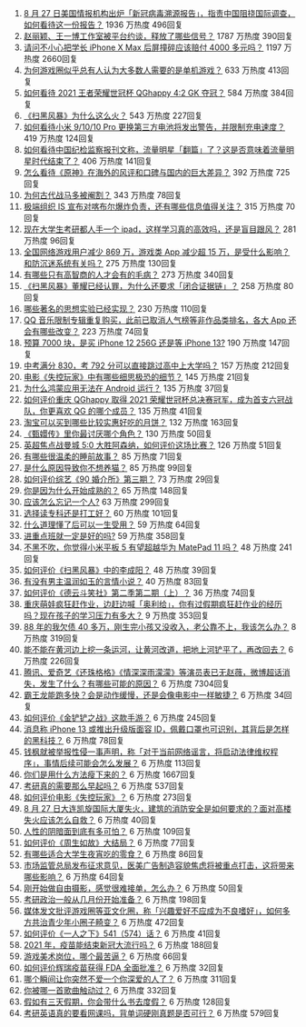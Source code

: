 1. [8 月 27 日美国情报机构出炉「新冠病毒溯源报告」，指责中国阻挠国际调查，如何看待这一份报告？](https://www.zhihu.com/question/483075378) 1936 万热度 496回复
1. [赵丽颖、王一博工作室被平台约谈，释放了哪些信号？](https://www.zhihu.com/question/483066284) 1787 万热度 390回复
1. [请问不小心把学长 iPhone X Max 后屏撞碎应该赔付 4000 多元吗？](https://www.zhihu.com/question/357054793) 1197 万热度 2660回复
1. [为何游戏圈似乎总有人认为大多数人需要的是单机游戏？](https://www.zhihu.com/question/481688844) 633 万热度 413回复
1. [如何看待 2021 王者荣耀世冠杯 QGhappy 4:2 GK 夺冠？](https://www.zhihu.com/question/483200616) 584 万热度 384回复
1. [《扫黑风暴》为什么这么火？](https://www.zhihu.com/question/482205416) 543 万热度 227回复
1. [如何看待小米 9/10/10 Pro 更换第三方电池将发出警告，并限制充电速度？](https://www.zhihu.com/question/482796869) 419 万热度 124回复
1. [如何看待中国纪检监察报刊文称，流量明星「翻篇」了？这是否意味着流量明星时代结束了？](https://www.zhihu.com/question/483098597) 406 万热度 141回复
1. [怎么看待《原神》在海外的风评和口碑与国内的巨大差异？](https://www.zhihu.com/question/423581174) 392 万热度 725回复
1. [为何古代战马多被阉割？](https://www.zhihu.com/question/65970247) 343 万热度 78回复
1. [极端组织 IS 宣布对喀布尔爆炸负责，还有哪些信息值得关注？](https://www.zhihu.com/question/482846487) 315 万热度 70回复
1. [现在大学生考研都人手一个 ipad，这样学习真的高效吗，还是盲目跟风？](https://www.zhihu.com/question/330048454) 281 万热度 96回复
1. [全国网络游戏用户减少 869 万，游戏类 App 减少超 15 万，是受什么影响？和防沉迷系统有关吗？](https://www.zhihu.com/question/483031734) 275 万热度 130回复
1. [有哪些只有高智商的人才会有的毛病？](https://www.zhihu.com/question/301999320) 273 万热度 340回复
1. [《扫黑风暴》董耀已经认罪，为什么还要求「闭合证据链」？](https://www.zhihu.com/question/482038422) 258 万热度 80回复
1. [哪些著名的思想实验已经实现？](https://www.zhihu.com/question/312460936) 230 万热度 110回复
1. [QQ 音乐限制专辑重复购买，此前已取消人气榜等非作品类排名，各大 App 还会有哪些改变？](https://www.zhihu.com/question/483175538) 223 万热度 74回复
1. [预算 7000 块，是买 iPhone 12  256G 还是等 iPhone 13?](https://www.zhihu.com/question/479612322) 190 万热度 147回复
1. [中考满分 830，考 792 分可以直接跳过高中上大学吗？](https://www.zhihu.com/question/482242402) 157 万热度 212回复
1. [电影《失控玩家》中有哪些细思极恐的细节？](https://www.zhihu.com/question/478637496) 145 万热度 21回复
1. [为什么鸿蒙应用无法在 Android 运行？](https://www.zhihu.com/question/482631812) 135 万热度 37回复
1. [如何评价重庆 QGhappy 取得 2021 荣耀世冠杯总决赛冠军，成为首支六冠战队，你更喜欢 QG 的哪个成员？](https://www.zhihu.com/question/483200702) 135 万热度 41回复
1. [淘宝可以买到哪些比较实惠好吃的月饼？](https://www.zhihu.com/question/35038397) 132 万热度 163回复
1. [《甄嬛传》里你最讨厌哪个角色？](https://www.zhihu.com/question/479085679) 130 万热度 50回复
1. [英超焦点战曼城 5:0 大胜阿森纳，如何评价这场比赛？](https://www.zhihu.com/question/483172879) 126 万热度 51回复
1. [有哪些很温柔的睡前故事？](https://www.zhihu.com/question/412080562) 85 万热度 71回复
1. [是什么原因导致你不想养猫？](https://www.zhihu.com/question/57517410) 85 万热度 99回复
1. [如何评价综艺《90 婚介所》第三期？](https://www.zhihu.com/question/482948297) 73 万热度 29回复
1. [你是因为什么开始成熟的？](https://www.zhihu.com/question/478209370) 65 万热度 148回复
1. [应该怎么忘记一个人?](https://www.zhihu.com/question/481029694) 63 万热度 299回复
1. [选择读专科还是打工好？](https://www.zhihu.com/question/276822598) 60 万热度 101回复
1. [什么道理懂了后可以一生受用？](https://www.zhihu.com/question/456002135) 59 万热度 64回复
1. [进重点班就一定是好的吗?](https://www.zhihu.com/question/480051400) 59 万热度 358回复
1. [不黑不吹，你觉得小米平板 5 有望超越华为 MatePad 11 吗？](https://www.zhihu.com/question/473312731) 48 万热度 241回复
1. [如何评价《扫黑风暴》中的李成阳？](https://www.zhihu.com/question/479951107) 48 万热度 39回复
1. [有没有男主温润如玉的言情小说？](https://www.zhihu.com/question/343064607) 40 万热度 83回复
1. [如何评价《德云斗笑社》第二季第二期（上）？](https://www.zhihu.com/question/482845955) 36 万热度 74回复
1. [重庆萌娃疯狂赶作业，边赶边喊「奥利给」，你有过假期疯狂赶作业的经历吗？现在孩子的学习压力有多大？](https://www.zhihu.com/question/482816846) 9 万热度 353回复
1. [88 年的我欠债 40 多万，刚生完小孩又没收入，老公靠不上，我该怎么办？](https://www.zhihu.com/question/461493299) 8 万热度 319回复
1. [能不能在黄河边上挖一条运河，让黄河改道，把地上河铲平了，再改回去？](https://www.zhihu.com/question/476803673) 6 万热度 226回复
1. [腾讯、爱奇艺《还珠格格》《情深深雨濛濛》等演员表已无赵薇，微博超话消失，发生了什么？有哪些可能的原因？](https://www.zhihu.com/question/482736545) 6 万热度 7304回复
1. [霸王龙能跑多快？会是动作缓慢，还是会像电影中一样敏捷？](https://www.zhihu.com/question/478793087) 6 万热度 34回复
1. [如何评价《金铲铲之战》这款手游？](https://www.zhihu.com/question/482549204) 6 万热度 245回复
1. [消息称 iPhone 13 或推出升级版面容 ID，佩戴口罩也可识别，其背后是怎样的黑科技？](https://www.zhihu.com/question/482577854) 6 万热度 78回复
1. [钱枫就被举报性侵一事声明，称「对于当前网络谣言，将启动法律维权程序」，事情后续可能会怎么发展？](https://www.zhihu.com/question/482867319) 6 万热度 113回复
1. [你们是用什么方法瘦下来的？](https://www.zhihu.com/question/319425534) 6 万热度 1667回复
1. [考研真的需要那么早起吗？](https://www.zhihu.com/question/453051286) 6 万热度 537回复
1. [如何评价电影《失控玩家》？](https://www.zhihu.com/question/425410017) 6 万热度 273回复
1. [8 月 27 日大连凯旋国际大厦失火，建筑的消防安全是如何要求的？面对高楼失火应该怎么自救？](https://www.zhihu.com/question/482944306) 6 万热度 40回复
1. [人性的阴暗面到底有多可怕？](https://www.zhihu.com/question/282518341) 6 万热度 109回复
1. [如何评价《周生如故》大结局？](https://www.zhihu.com/question/482996946) 6 万热度 77回复
1. [有哪些适合大学生夜宵吃的零食？](https://www.zhihu.com/question/30701278) 6 万热度 86回复
1. [市场监管总局发布征求意见，医美广告制造容貌焦虑将被重点打击，这将带来哪些影响？](https://www.zhihu.com/question/482932892) 6 万热度 64回复
1. [刚开始做自由摄影，感觉很难接单，怎么办？](https://www.zhihu.com/question/479827638) 6 万热度 50回复
1. [考研政治一般从几月份开始准备？](https://www.zhihu.com/question/378053241) 6 万热度 198回复
1. [媒体发文批评游戏圈等亚文化圈，称「兴趣爱好不应成为不良嗜好」，如何多方共治青少年小圈子畸变？](https://www.zhihu.com/question/483030667) 6 万热度 472回复
1. [如何评价《一人之下》541（574）话？](https://www.zhihu.com/question/482758959) 6 万热度 41回复
1. [2021 年，疫苗能结束新冠大流行吗？](https://www.zhihu.com/question/436868073) 6 万热度 188回复
1. [游戏美术岗位，哪个最苦逼？](https://www.zhihu.com/question/356482357) 6 万热度 66回复
1. [如何评价辉瑞疫苗获得 FDA 全面批准？](https://www.zhihu.com/question/481995511) 6 万热度 32回复
1. [哪个瞬间让你突然不爱一个你深爱的人了？](https://www.zhihu.com/question/312570374) 6 万热度 311回复
1. [你被哪一首歌曲触动过？](https://www.zhihu.com/question/482389826) 6 万热度 332回复
1. [假如有三天假期，你会带什么书去度假？](https://www.zhihu.com/question/476542191) 6 万热度 128回复
1. [考研英语真的要看网课吗，背单词硬刚真题是否可行？](https://www.zhihu.com/question/376186399) 6 万热度 579回复
